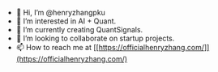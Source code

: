 - 👋 Hi, I’m @henryzhangpku
- 👀 I’m interested in AI + Quant.
- 🌱 I’m currently creating QuantSignals.
- 💞️ I’m looking to collaborate on startup projects.
- 📫 How to reach me at [[https://officialhenryzhang.com/]](https://officialhenryzhang.com/)

<!---
henryzhangpku/henryzhangpku is a ✨ special ✨ repository because its `README.md` (this file) appears on your GitHub profile.
You can click the Preview link to take a look at your changes.
--->
